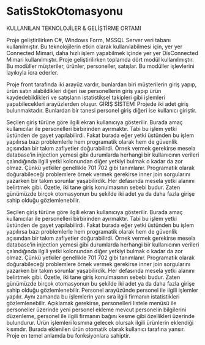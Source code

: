 # SatisStokOtomasyonu
KULLANILAN TEKNOLOJİLER & GELİŞTİRME ORTAMI

Proje geliştirilirken C#, Windows Form, MSSQL Server veri tabanı kullanılmıştır. Bu teknolojilerin etkin olarak kullanılabilmesi için, yer yer Connected Mimari, daha hızlı işlem yapabilmek içinde yer yer DisConnected Mimari kullanılmıştır.
Proje geliştirilirken toplamda dört modül kullanılmıştır. Bu modüller müşteriler, ürünler, personeller, satışlar. Bu modüller işlevlerini layıkıyla icra ederler.

Proje front tarafında iki arayüz vardır, bunlardan biri müşterilerin giriş yapıp, ürün satın alabildikleri diğeri ise personellerin giriş yapıp ürün kaydedebildikleri ve satışların istatistiksel takipleri gibi işlemleri yapabilecekleri arayüzlerden oluşur.
GİRİŞ SİSTEMİ
Projede iki adet giriş bulunmaktadır. Bunlardan bir tanesi personel giriş diğeri ise kullanıcı giriştir. 

Seçilen giriş türüne göre ilgili ekran kullanıcıya gösterilir. Burada amaç kullanıcılar ile personelleri birbirinden ayırmaktır. Tabi bu işlem yetki üstünden de gayet yapılabilirdi. Fakat burada eğer yetki üstünden bu işlem yapılırsa bazı problemlerle hem programatik olarak hem de güvenlik açısından bir takım zafiyetler doğurabilirdi. Örnek vermek gerekirse mesela database’in injection yemesi gibi durumlarda herhangi bir kullanıcının verileri çalındığında ilgili yetki kolonundan diğer yetkiyi bulmak o kadar da zor olmaz. Çünkü yetkiler genellikle 701 702 gibi tanımlanır. Programatik olarak doğurabileceği problemlere örnek vermek gerekirse inner join sorgularını yazarken bir takım sorunlar yaşabilirdik. Her defasında mesela yetki alanını belirtmek gibi.
Özetle, iki tane giriş konulmasının sebebi budur. Zaten günümüzde birçok otomasyonun bu şekilde iki adet ya da daha fazla girişe sahip olduğu gözlemlenebilir.

Seçilen giriş türüne göre ilgili ekran kullanıcıya gösterilir. Burada amaç kullanıcılar ile personelleri birbirinden ayırmaktır. Tabi bu işlem yetki üstünden de gayet yapılabilirdi. Fakat burada eğer yetki üstünden bu işlem yapılırsa bazı problemlerle hem programatik olarak hem de güvenlik açısından bir takım zafiyetler doğurabilirdi. Örnek vermek gerekirse mesela database’in injection yemesi gibi durumlarda herhangi bir kullanıcının verileri çalındığında ilgili yetki kolonundan diğer yetkiyi bulmak o kadar da zor olmaz. Çünkü yetkiler genellikle 701 702 gibi tanımlanır. Programatik olarak doğurabileceği problemlere örnek vermek gerekirse inner join sorgularını yazarken bir takım sorunlar yaşabilirdik. Her defasında mesela yetki alanını belirtmek gibi.
Özetle, iki tane giriş konulmasının sebebi budur. Zaten günümüzde birçok otomasyonun bu şekilde iki adet ya da daha fazla girişe sahip olduğu gözlemlenebilir.
Personel arayüzünde personel ile ilgili işlemler yapılır. Aynı zamanda bu işlemlerin yanı sıra ilgili firmanın istatistikleri gözlemlenebilir. 
Açıklamak gerekirse, personelleri listele menüsü ile personeller üzerinde yeni personel ekleme mevcut personelin bilgilerini düzenleme, personel ile ilgili firmanın bağını kesme gibi özellikleri üzerinde bulundurur.
Ürün işlemleri kısmına gelecek olursak ilgili ürünlerin eklendiği kısımdır. Burada eklenilen ürün otomatik olarak kullanıcı tarafına yansır.
Proje en temel anlamda bu fonksiyonlara sahiptir. 
